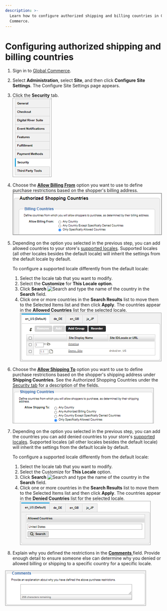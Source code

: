 ```yaml
---
description: >-
  Learn how to configure authorized shipping and billing countries in Global
  Commerce.
---
```


# Configuring authorized shipping and billing countries

1. Sign in to [Global Commerce](https://gc.digitalriver.com/gc/ent/login.do).
2. Select **Administration**, select **Site**, and then click **Configure Site Settings**. The Configure Site Settings page appears.
3. Click the **Security** tab.\
   &#x20;<img src="../../.gitbook/assets/Security-tab.png" alt="" data-size="original">&#x20;
4. Choose the [**Allow Billing From**](../../general-resources/admin-apis-reference/sites/authorized-shipping-and-billing-countries.md#billing-countries) option you want to use to define purchase restrictions based on the shopper's billing address.\
   <img src="../../.gitbook/assets/Allow-Billing-From.png" alt="" data-size="original">&#x20;
5.  Depending on the option you selected in the previous step, you can add allowed countries to your store's [supported locales](../../general-resources/admin-apis-reference/sites/authorized-shipping-and-billing-countries.md#locales). Supported locales (all other locales besides the default locale) will inherit the settings from the default locale by default.

    To configure a supported locale differently from the default locale:

    1. Select the locale tab that you want to modify.
    2. Select the **Customize** for **This Locale option**.
    3. Click **Search** ![Search](https://help.digitalriver.com/help/Resources/Images/Shared/search.png) and type the name of the country in the **Search** field.
    4. Click one or more countries in the **Search Results** list to move them to the Selected Items list and then click **Apply**. The countries appear in the **Allowed Countries** list for the selected locale.\
       <img src="../../.gitbook/assets/Billing-Countries-Locales.png" alt="" data-size="original">&#x20;
6. Choose the [**Allow Shipping To**](../../general-resources/admin-apis-reference/sites/authorized-shipping-and-billing-countries.md#shipping-countries) option you want to use to define purchase restrictions based on the shopper's shipping address under **Shipping Countries**. See the Authorized Shopping Countries under the [Security tab](configuring-authorized-shipping-and-billing-countries.md#security-tab) for a description of the fields.\
   <img src="../../.gitbook/assets/Shipping-Countries.png" alt="" data-size="original">&#x20;
7.  Depending on the option you selected in the previous step, you can add the countries you can add denied countries to your store's [supported locales](../../general-resources/admin-apis-reference/sites/authorized-shipping-and-billing-countries.md#locales). Supported locales (all other locales besides the default locale) will inherit the settings from the default locale by default.

    To configure a supported locale differently from the default locale:

    1. Select the locale tab that you want to modify.
    2. Select the Customize for **This Locale** option.
    3. Click **Search** ![Search](https://help.digitalriver.com/help/Resources/Images/Shared/search.png) and type the name of the country in the **Search** field.
    4. Click one or more countries in the **Search Results** list to move them to the Selected Items list and then click **Apply**. The countries appear in the **Denied Countries** list for the selected locale.\
       <img src="../../.gitbook/assets/Shipping-Countries-locales.png" alt="" data-size="original">&#x20;
8. Explain why you defined the restrictions in the [**Comments** ](../../general-resources/admin-apis-reference/sites/authorized-shipping-and-billing-countries.md#comments)field. Provide enough detail to ensure someone else can determine why you denied or allowed billing or shipping to a specific country for a specific locale.

![](../../.gitbook/assets/Comments.png)
